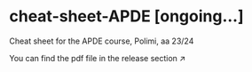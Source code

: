 # cheat-sheet-APDE [ongoing...]
 Cheat sheet for the APDE course, Polimi, aa 23/24

 You can find the pdf file in the release section ↗️
